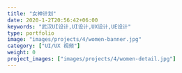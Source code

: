 ```yaml
---
title: "女神计划"
date: 2020-1-2T20:56:42+06:00
keywords: "武汉UI设计,UI设计,UX设计,UE设计"
type: portfolio
image: "images/projects/4/women-banner.jpg"
category: ["UI/UX 视频"]
weight: 0
project_images: ["images/projects/4/women-detail.jpg"]
---
```



